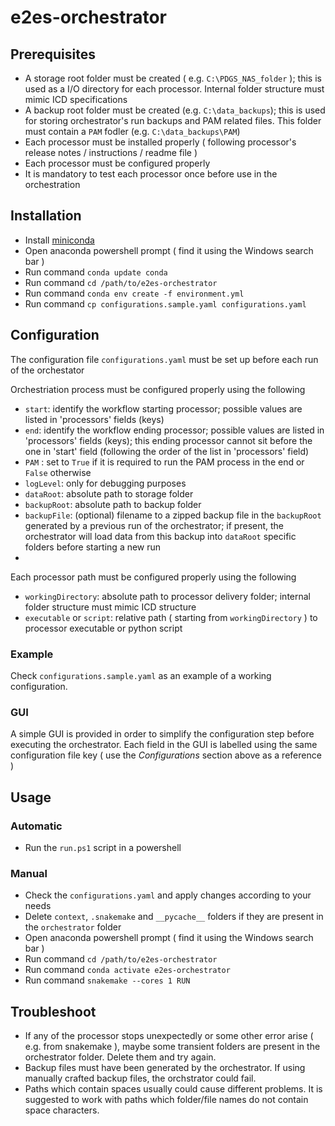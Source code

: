 # e2es-orchestrator

## Prerequisites

- A storage root folder must be created ( e.g. `C:\PDGS_NAS_folder` ); this is used as a I/O directory for each processor. Internal folder structure must mimic ICD specifications
- A backup root folder must be created (e.g. `C:\data_backups`);  this is used for storing orchestrator's run backups and PAM related files. This folder must contain a `PAM` fodler (e.g. `C:\data_backups\PAM`)
- Each processor must be installed properly ( following processor's release notes / instructions / readme file )
- Each processor must be configured properly
- It is mandatory to test each processor once before use in the orchestration

## Installation

- Install [miniconda](https://docs.conda.io/en/latest/miniconda.html)
- Open anaconda powershell prompt ( find it using the Windows search bar )
- Run command `conda update conda`
- Run command `cd /path/to/e2es-orchestrator`
- Run command `conda env create -f environment.yml`
- Run command `cp configurations.sample.yaml configurations.yaml`

## Configuration
The configuration file `configurations.yaml` must be set up before each run of the orchestator

Orchestriation process must be configured properly using the following
- `start`: identify the workflow starting processor; possible values are listed in 'processors' fields (keys)
- `end`: identify the workflow ending processor; possible values are listed in 'processors' fields (keys); this ending processor cannot sit before the one in 'start' field  (following the order of the list in 'processors' field)
- `PAM` : set to `True` if it is required to run the PAM process in the end or `False` otherwise
- `logLevel`: only for debugging purposes 
- `dataRoot`: absolute path to storage folder
- `backupRoot`: absolute path to backup folder
- `backupFile`: (optional) filename to a zipped backup file in the `backupRoot` generated by a previous run of the orchestrator; if present, the orchestrator will load data from this backup into `dataRoot` specific folders before starting a new run
- 
Each processor path must be configured properly using the following
- `workingDirectory`: absolute path to processor delivery folder; internal folder structure must mimic ICD structure 
- `executable` or `script`: relative path ( starting from `workingDirectory` ) to processor executable or python script

### Example

Check `configurations.sample.yaml` as an example of a working configuration.

### GUI

A simple GUI is provided in order to simplify the configuration step before executing the orchestrator. Each field in the GUI is labelled using the same configuration file key ( use the _Configurations_ section above as a reference )

## Usage 
### Automatic
- Run the `run.ps1` script in a powershell
### Manual
- Check the `configurations.yaml` and apply changes according to your needs
- Delete `context`, `.snakemake` and `__pycache__` folders if they are present in the `orchestrator` folder
- Open anaconda powershell prompt ( find it using the Windows search bar )
- Run command `cd /path/to/e2es-orchestrator`
- Run command `conda activate e2es-orchestrator`
- Run command `snakemake --cores 1 RUN`

## Troubleshoot
- If any of the processor stops unexpectedly or some other error arise ( e.g. from snakemake ), maybe some transient folders are present in the orchestrator folder. Delete them and try again.
- Backup files must have been generated by the orchestrator. If using manually crafted backup files, the orchstrator could fail.
- Paths which contain spaces usually could cause different problems. It is suggested to work with paths which folder/file names do not contain space characters.


